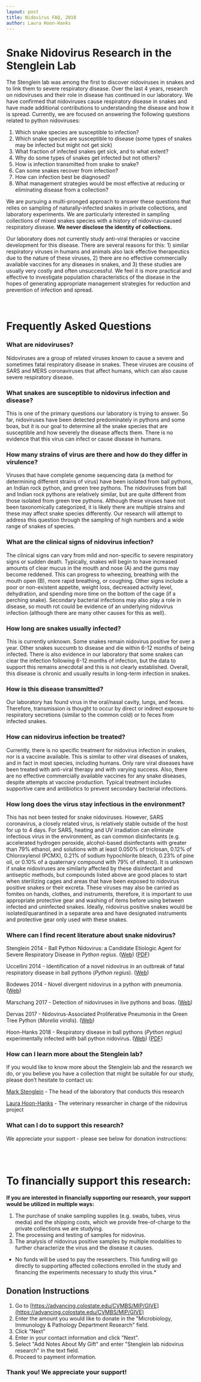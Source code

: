 ```yaml
---
layout: post
title: Nidovirus FAQ, 2018
author: Laura Hoon-Hanks
---
```


# **Snake Nidovirus Research in the Stenglein Lab**


The Stenglein lab was among the first to discover nidoviruses in snakes and to link them to severe respiratory disease.  Over the last 4 years, research on nidoviruses and their role in disease has continued in our laboratory.  We have confirmed that nidoviruses cause respiratory disease in snakes and have made additional contributions to understanding the disease and how it is spread. Currently, we are focused on answering the following questions related to python nidoviruses:


1. Which snake species are susceptible to infection?  
2. Which snake species are susceptible to disease (some types of snakes may be infected but might not get sick)
3. What fraction of infected snakes get sick, and to what extent?
4. Why do some types of snakes get infected but not others?  
5. How is infection transmitted from snake to snake?  
6. Can some snakes recover from infection?  
7. How can infection best be diagnosed? 
8. What management strategies would be most effective at reducing or eliminating disease from a collection?


We are pursuing a multi-pronged approach to answer these questions that relies on sampling of naturally-infected snakes in private collections, and laboratory experiments. We are particularly interested in sampling collections of mixed snakes species with a history of nidovirus-caused respiratory disease.  **We never disclose the identity of collections.**


Our laboratory does not currently study anti-viral therapies or vaccine development for this disease.  There are several reasons for this: 1) similar respiratory viruses in humans and animals also lack effective therapeutics due to the nature of these viruses, 2) there are no effective commercially available vaccines for any diseases in snakes, and 3) these studies are usually very costly and often unsuccessful.  We feel it is more practical and effective to investigate population characteristics of the disease in the hopes of generating appropriate management strategies for reduction and prevention of infection and spread.

 

# Frequently Asked Questions

### What are nidoviruses?

Nidoviruses are a group of related viruses known to cause a severe and sometimes fatal respiratory disease in snakes.  These viruses are cousins of SARS and MERS coronaviruses that affect humans, which can also cause severe respiratory disease.  


### What snakes are susceptible to nidovirus infection and disease?

This is one of the primary questions our laboratory is trying to answer. So far, nidoviruses have been detected predominately in pythons and some boas, but it is our goal to determine all the snake species that are susceptible and how severely the disease affects them.  There is no evidence that this virus can infect or cause disease in humans.


### How many strains of virus are there and how do they differ in virulence?

Viruses that have complete genome sequencing data (a method for determining different strains of virus) have been isolated from ball pythons, an Indian rock python, and green tree pythons.  The nidoviruses from ball and Indian rock pythons are relatively similar, but are quite different from those isolated from green tree pythons.  Although these viruses have not been taxonomically categorized, it is likely there are multiple strains and these may affect snake species differently.  Our research will attempt to address this question through the sampling of high numbers and a wide range of snakes of species.


### What are the clinical signs of nidovirus infection?

The clinical signs can vary from mild and non-specific to severe respiratory signs or sudden death.  Typically, snakes will begin to have increased amounts of clear mucus in the mouth and nose (A) and the gums may become reddened.  This can progress to wheezing, breathing with the mouth open (B), more rapid breathing, or coughing.  Other signs include a poor or non-existent appetite, weight loss, decreased activity level, dehydration, and spending more time on the bottom of the cage (if a perching snake).  Secondary bacterial infections may also play a role in disease, so mouth rot could be evidence of an underlying nidovirus infection (although there are many other causes for this as well).  




### How long are snakes usually infected?

This is currently unknown.  Some snakes remain nidovirus positive for over a year.  Other snakes succumb to disease and die within 6-12 months of being infected.  There is also evidence in our laboratory that some snakes can clear the infection following 6-12 months of infection, but the data to support this remains anecdotal and this is not clearly established.  Overall, this disease is chronic and usually results in long-term infection in snakes.


### How is this disease transmitted?

Our laboratory has found virus in the oral/nasal cavity, lungs, and feces.  Therefore, transmission is thought to occur by direct or indirect exposure to respiratory secretions (similar to the common cold) or to feces from infected snakes.      


### How can nidovirus infection be treated?

Currently, there is no specific treatment for nidovirus infection in snakes, nor is a vaccine available.  This is similar to other viral diseases of snakes, and in fact in most species, including humans.  Only rare viral diseases have been treated with anti-viral therapy and with varying success.  Also, there are no effective commercially available vaccines for any snake diseases, despite attempts at vaccine production.  Typical treatment includes supportive care and antibiotics to prevent secondary bacterial infections.  


### How long does the virus stay infectious in the environment?

This has not been tested for snake nidoviruses.  However, SARS coronavirus, a closely related virus, is relatively stable outside of the host for up to 4 days.  For SARS, heating and UV irradiation can eliminate infectious virus in the environment, as can common disinfectants (e.g. accelerated hydrogen peroxide, alcohol-based disinfectants with greater than 79% ethanol, and solutions with at least 0.050% of triclosan, 0.12% of Chloroxylenol (PCMX), 0.21% of sodium hypochlorite bleach, 0.23% of pine oil, or 0.10% of a quaternary compound with 79% of ethanol).  It is unknown if snake nidoviruses are similarly affected by these disinfectant and antiseptic methods, but compounds listed above are good places to start when sterilizing cages and areas that have been exposed to nidovirus positive snakes or their excreta.  These viruses may also be carried as fomites on hands, clothes, and instruments, therefore, it is important to use appropriate protective gear and washing of items before using between infected and uninfected snakes.  Ideally, nidovirus positive snakes would be isolated/quarantined in a separate area and have designated instruments and protective gear only used with these snakes.


### Where can I find recent literature about snake nidovirus?


Stenglein 2014 - Ball Python Nidovirus: a Candidate Etiologic Agent for Severe Respiratory Disease in *Python regius*. ([Web](http://mbio.asm.org/content/5/5/e01484-14.full?sid=31a8f271-30e1-44bf-b7e7-ef52710cdb11)) ([PDF](/pdfs/papers/Stenglein_2014_mBio.pdf))

Uccellini 2014 - Identification of a novel nidovirus in an outbreak of fatal respiratory disease in ball pythons (*Python regius*). ([Web](https://virologyj.biomedcentral.com/articles/10.1186/1743-422X-11-144))

Bodewes 2014 - Novel divergent nidovirus in a python with pneumonia. ([Web](http://jgv.microbiologyresearch.org/content/journal/jgv/10.1099/vir.0.068700-0#tab2))

Marschang 2017 - Detection of nidoviruses in live pythons and boas. ([Web](https://tpk.schattauer.de/en/contents/archive/issue/2453/manuscript/26682.html)) 

Dervas 2017 - Nidovirus-Associated Proliferative Pneumonia in the Green Tree Python (*Morelia viridis*). ([Web](http://jvi.asm.org/content/91/21/e00718-17.long))

Hoon-Hanks 2018 - Respiratory disease in ball pythons (*Python regius*) experimentally infected with ball python nidovirus. ([Web](https://www.sciencedirect.com/science/article/pii/S0042682217304130)) ([PDF](/pdfs/papers/Hoon-Hanks_2018_Virology.pdf))


### How can I learn more about the Stenglein lab?
 
If you would like to know more about the Stenglein lab and the research we do, or you believe you have a collection that might be suitable for our study, please don’t hesitate to contact us:

[Mark Stenglein](http://www.stengleinlab.org/team/2014/09/29/mark-stenglein.html) - The head of the laboratory that conducts this research

[Laura Hoon-Hanks](http://www.stengleinlab.org/team/2015/05/11/laura-hoon-hanks.html) - The veterinary researcher in charge of the nidovirus project

### What can I do to support this research?

We appreciate your support - please see below for donation instructions:


<br><br>
# To financially support this research:

**If you are interested in financially supporting our research, your support would be utilized in multiple ways:**

1. The purchase of snake sampling supplies (e.g. swabs, tubes, virus media) and the shipping costs, which we provide free-of-charge to the private collections we are studying.
2. The processing and testing of samples for nidovirus.
3. The analysis of nidovirus positive samples by multiple modalities to further characterize the virus and the disease it causes.

* No funds will be used to pay the researchers.  This funding will go directly to supporting affected collections enrolled in the study and financing the experiments necessary to study this virus.*


## Donation Instructions
1. Go to [https://advancing.colostate.edu/CVMBS/MIP/GIVE](https://advancing.colostate.edu/CVMBS/MIP/GIVE) 
2. Enter the amount you would like to donate in the "Microbiology, Immunology & Pathology Department Research" field.
3. Click "Next"
4. Enter in your contact information and click "Next".
5. Select "Add Notes About My Gift" and enter "Stenglein lab nidovirus research" in the text field.
6. Proceed to payment information.

### **Thank you!  We appreciate your support!**
